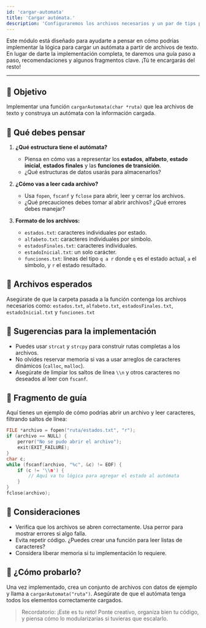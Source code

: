 ```yaml
---
id: 'cargar-automata'
title: 'Cargar autómata.'
description: 'Configuraremos los archivos necesarios y un par de tips para echar a andar a nuestro analizador de cadenas en AFD.'
---
```

Este módulo está diseñado para ayudarte a pensar en cómo podrías implementar la lógica para cargar un autómata a partir de archivos de texto. En lugar de darte la implementación completa, te daremos una guía paso a paso, recomendaciones y algunos fragmentos clave. ¡Tú te encargarás del resto!

---

## 🎯 Objetivo

Implementar una función `cargarAutomata(char *ruta)` que lea archivos de texto y construya un autómata con la información cargada.

## 🧠 Qué debes pensar

1. **¿Qué estructura tiene el autómata?**
   - Piensa en cómo vas a representar los **estados**, **alfabeto**, **estado inicial**, **estados finales** y las **funciones de transición**.
   - ¿Qué estructuras de datos usarás para almacenarlos?

2. **¿Cómo vas a leer cada archivo?**
   - Usa `fopen`, `fscanf` y `fclose` para abrir, leer y cerrar los archivos.
   - ¿Qué precauciones debes tomar al abrir archivos? ¿Qué errores debes manejar?

3. **Formato de los archivos:**
   - `estados.txt`: caracteres individuales por estado.
   - `alfabeto.txt`: caracteres individuales por símbolo.
   - `estadosFinales.txt`: caracteres individuales.
   - `estadoInicial.txt`: un solo carácter.
   - `funciones.txt`: líneas del tipo `q a r` donde `q` es el estado actual, `a` el símbolo, y `r` el estado resultado.

## 📁 Archivos esperados

Asegúrate de que la carpeta pasada a la función contenga los archivos necesarios como:
`estados.txt`, `alfabeto.txt`, `estadosFinales.txt`, `estadoInicial.txt` y `funciones.txt`


## 🔧 Sugerencias para la implementación

- Puedes usar `strcat` y `strcpy` para construir rutas completas a los archivos.
- No olvides reservar memoria si vas a usar arreglos de caracteres dinámicos (`calloc`, `malloc`).
- Asegúrate de limpiar los saltos de línea `\\n` y otros caracteres no deseados al leer con `fscanf`.

## 🧩 Fragmento de guía

Aquí tienes un ejemplo de cómo podrías abrir un archivo y leer caracteres, filtrando saltos de línea:

```c
FILE *archivo = fopen("ruta/estados.txt", "r");
if (archivo == NULL) {
    perror("No se pudo abrir el archivo");
    exit(EXIT_FAILURE);
}
char c;
while (fscanf(archivo, "%c", &c) != EOF) {
    if (c != '\\n') {
        // Aquí va tu lógica para agregar el estado al autómata
    }
}
fclose(archivo);
```

## 🚨 Consideraciones
- Verifica que los archivos se abren correctamente. Usa perror para mostrar errores si algo falla.
- Evita repetir código. ¿Puedes crear una función para leer listas de caracteres?
- Considera liberar memoria si tu implementación lo requiere.

## 🧪 ¿Cómo probarlo?
Una vez implementado, crea un conjunto de archivos con datos de ejemplo y llama a `cargarAutomata("ruta")`. Asegúrate de que el autómata tenga todos los elementos correctamente cargados.

> Recordatorio: ¡Este es tu reto! Ponte creativo, organiza bien tu código, y piensa cómo lo modularizarías si tuvieras que escalarlo.